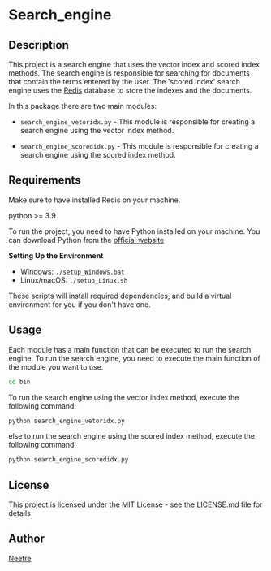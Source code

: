 # Search_engine

## Description

This project is a search engine that uses the vector index and scored index methods. 
The search engine is responsible for searching for documents that contain the terms entered by the user. 
The 'scored index' search engine uses the [Redis](https://redis.io/docs/) database to store the indexes and the documents.

In this package there are two main modules:

- `search_engine_vetoridx.py` - This module is responsible for creating a search engine using the vector index method.

- `search_engine_scoredidx.py` - This module is responsible for creating a search engine using the scored index method.

## Requirements

Make sure to have installed Redis on your machine.

python >= 3.9

To run the project, you need to have Python installed on your machine. You can download Python from the [official website](https://www.python.org/downloads/)

**Setting Up the Environment**

* Windows: `./setup_Windows.bat`
* Linux/macOS: `./setup_Linux.sh`

These scripts will install required dependencies, and build a virtual environment for you if you don't have one.

## Usage

Each module has a main function that can be executed to run the search engine. To run the search engine, you need to execute the main function of the module you want to use.

```bash
cd bin
```

To run the search engine using the vector index method, execute the following command:

```bash
python search_engine_vetoridx.py
```

else to run the search engine using the scored index method, execute the following command:

```bash
python search_engine_scoredidx.py
```

## License

This project is licensed under the MIT License - see the LICENSE.md file for details

## Author

[Neetre](https://github.com/Neetre)
